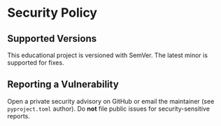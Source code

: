 # Security Policy

## Supported Versions
This educational project is versioned with SemVer. The latest minor is supported for fixes.

## Reporting a Vulnerability
Open a private security advisory on GitHub or email the maintainer (see `pyproject.toml` author).
Do **not** file public issues for security-sensitive reports.
